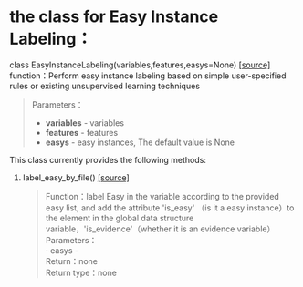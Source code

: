 # the class for Easy Instance Labeling：  
class EasyInstanceLabeling(variables,features,easys=None) [[source]](../easy_instance_labeling.py)      
function：Perform easy instance labeling based on simple user-specified rules or existing unsupervised learning techniques  
>Parameters：  
> - **variables** - variables  
> - **features** - features  
> - **easys** - easy instances, The default value is None  

This class currently provides the following methods:   
1. label_easy_by_file() [[source]](../easy_instance_labeling.py)               

    >Function：label Easy in the variable according to the provided easy list, and add the attribute 'is_easy' （is it a easy instance）to the element in the global data structure variable，'is_evidence'（whether it is an evidence variable）               
    >Parameters：                
    >  · easys -      
    >Return：none             
    >Return type：none      
